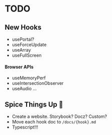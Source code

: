 # TODO

## New Hooks
* usePortal?
* useForceUpdate
* useArray
* useFullScreen

#### Browser APIs
* useMemoryPerf
* useIntersectionObserver
* useAudio
...



## Spice Things Up 🥘
* Create a website. Storybook? Docz? Custom?
* Move each hook doc to `/docs/{hook}.md`
* Typescript!!!
